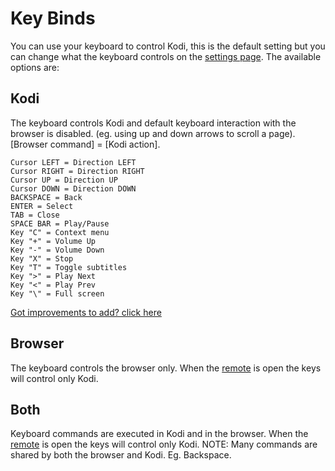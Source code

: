 # Key Binds

You can use your keyboard to control Kodi, this is the default setting but you can change what
the keyboard controls on the [settings page](#settings/web). The available options are:

## Kodi

The keyboard controls Kodi and default keyboard interaction with the browser is disabled.
(eg. using up and down arrows to scroll a page). [Browser command] = [Kodi action].

```
Cursor LEFT = Direction LEFT
Cursor RIGHT = Direction RIGHT
Cursor UP = Direction UP
Cursor DOWN = Direction DOWN
BACKSPACE = Back
ENTER = Select
TAB = Close
SPACE BAR = Play/Pause
Key "C" = Context menu
Key "+" = Volume Up
Key "-" = Volume Down
Key "X" = Stop
Key "T" = Toggle subtitles
Key ">" = Play Next
Key "<" = Play Prev
Key "\" = Full screen
```

[Got improvements to add? click here](https://github.com/jez500/chorus2/blob/master/src/js/apps/input/input_app.js.coffee)

## Browser

The keyboard controls the browser only. When the [remote](#remote) is open the keys will control only Kodi.

## Both

Keyboard commands are executed in Kodi and in the browser. When the [remote](#remote) is open the keys will
control only Kodi. NOTE: Many commands are shared by both the browser and Kodi. Eg. Backspace.